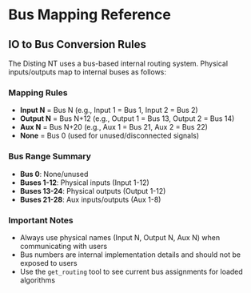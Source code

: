 # Bus Mapping Reference

## IO to Bus Conversion Rules

The Disting NT uses a bus-based internal routing system. Physical inputs/outputs map to internal buses as follows:

### Mapping Rules
- **Input N** = Bus N (e.g., Input 1 = Bus 1, Input 2 = Bus 2)
- **Output N** = Bus N+12 (e.g., Output 1 = Bus 13, Output 2 = Bus 14)  
- **Aux N** = Bus N+20 (e.g., Aux 1 = Bus 21, Aux 2 = Bus 22)
- **None** = Bus 0 (used for unused/disconnected signals)

### Bus Range Summary
- **Bus 0**: None/unused
- **Buses 1-12**: Physical inputs (Input 1-12)
- **Buses 13-24**: Physical outputs (Output 1-12)  
- **Buses 21-28**: Aux inputs/outputs (Aux 1-8)

### Important Notes
- Always use physical names (Input N, Output N, Aux N) when communicating with users
- Bus numbers are internal implementation details and should not be exposed to users
- Use the `get_routing` tool to see current bus assignments for loaded algorithms